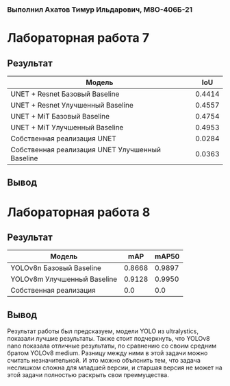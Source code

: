 ### Выполнил Ахатов Тимур Ильдарович, М8О-406Б-21

# Лабораторная работа 7
## Результат
| Модель                                     | IoU |
| ------------------------------------------ | ------ |
| UNET + Resnet Базовый Baseline             | 0.4414 |
| UNET + Resnet Улучшенный Baseline          | 0.4557 |
| UNET + MiT Базовый Baseline                | 0.4754 |
| UNET + MiT Улучшенный Baseline             | 0.4953 |
| Собственная реализация UNET                    | 0.0284 |
| Собственная реализация UNET Улучшенный Baseline| 0.0363 |
## Вывод

# Лабораторная работа 8
## Результат
| Модель                                     | mAP | mAP50 |
| ------------------------------------------ | ------ | -------- |
| YOLOv8n Базовый Baseline                      | 0.8668 | 0.9897  |
| YOLOv8m Улучшенный Baseline                   | 0.9128 | 0.9950  |
| Собственная реализация                      | 0.0 | 0.0   |



## Вывод
Результат работы был предсказуем, модели YOLO из ultralystics, показали лучшие результаты. Также стоит подчеркнуть, что YOLOv8 nano показала отличные результаты, по сравнению со своим средним братом YOLOv8 medium. Разницу между ними в этой задачи можно считать незначительной. И это можно объяснить тем, что задача неслишком сложна для младшей версии, и старшая версия не может на этой задачи полностью раскрыть свои преимущества. 

